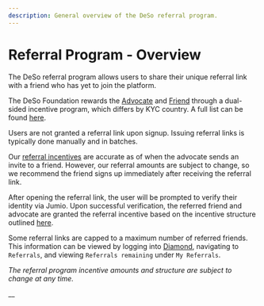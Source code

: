 ```yaml
---
description: General overview of the DeSo referral program.
---
```


# Referral Program - Overview

The DeSo referral program allows users to share their unique referral link with a friend who has yet to join the platform.&#x20;

The DeSo Foundation rewards the [Advocate](referral-program-glossary.md) and [Friend](referral-program-glossary.md) through a dual-sided incentive program, which differs by KYC country. A full list can be found [here](referral-program-incentive-structure.md).

Users are not granted a referral link upon signup. Issuing referral links is typically done manually and in batches.

Our [referral incentives](referral-program-glossary.md) are accurate as of when the advocate sends an invite to a friend. However, our referral amounts are subject to change, so we recommend the friend signs up immediately after receiving the referral link.

After opening the referral link, the user will be prompted to verify their identity via Jumio. Upon successful verification, the referred friend and advocate are granted the referral incentive based on the incentive structure outlined [here](referral-program-incentive-structure.md).&#x20;

Some referral links are capped to a maximum number of referred friends. This information can be viewed by logging into [Diamond](https://diamondapp.com/), navigating to `Referrals`, and viewing `Referrals remaining` under `My Referrals`.

_The referral program incentive amounts and structure are subject to change at any time._

__
